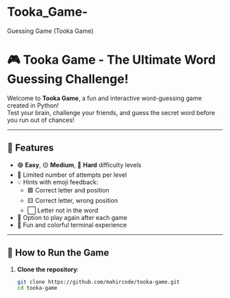 # Tooka_Game-
Guessing Game (Tooka Game)
# 🎮 Tooka Game - The Ultimate Word Guessing Challenge!

Welcome to **Tooka Game**, a fun and interactive word-guessing game created in Python!  
Test your brain, challenge your friends, and guess the secret word before you run out of chances!

---

## 📌 Features

- 🟢 **Easy**, 🟡 **Medium**, 🔴 **Hard** difficulty levels
- 🎯 Limited number of attempts per level
- 💡 Hints with emoji feedback:
  - 🟩 Correct letter and position
  - 🟨 Correct letter, wrong position
  - ⬜ Letter not in the word
- 🔁 Option to play again after each game
- 🎉 Fun and colorful terminal experience

---

## 🚀 How to Run the Game

1. **Clone the repository**:
   ```bash
   git clone https://github.com/mahircode/tooka-game.git
   cd tooka-game
